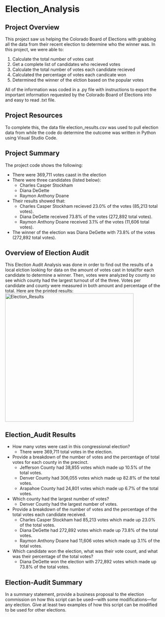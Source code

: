 # Election_Analysis

## Project Overview
This project saw us helping the Colorado Board of Elections with grabbing all the data from their recent election to determine who the winner was. 
In this project, we were able to:
1. Calculate the total number of votes cast
2. Get a complete list of candidates who recieved votes
3. Calculate the total number of votes each candidate recieved
4. Calculated the percentage of votes each candicate won
5. Determined the winner of the elction based on the popular votes

All of the information was coded in a .py file with instructions to export the important information requested by the Colorado Board of Elections into and easy to read .txt file.

## Project Resources
To complete this, the data file election_results.csv was used to pull election data from while the code do determine the outcome was written in Python using Visual Studio Code.

## Project Summary
The project code shows the following:
- There were 369,711 votes caast in the election
- There were three candidates (listed below):
    - Charles Casper Stockham
    - Diana DeGette
    - Raymon Anthony Doane
- Their results showed that:
    - Charles Casper Stockham recieved 23.0% of the votes (85,213 total votes).
    - Diana DeGette received 73.8% of the votes (272,892 total votes).
    - Raymon Anthony Doane received 3.1% of the votes (11,606 total votes).
- The winner of the election was Diana DeGette with 73.8% of the votes (272,892 total votes).

## Overview of Election Audit
This Election Audit Analysis was done in order to find out the results of a local elction looking for data on the amount of votes cast in total/for each candidate to determine a winner. Then, votes were analyzed by county so see which county had the largest turnout of of the three. Votes per candidate and county were measured in both amount and percentage of the total. Here are the printed results:
<img width="417" alt="Election_Results" src="https://user-images.githubusercontent.com/111014191/187780011-eb104c2e-81b6-459c-a920-2efc4e674db3.png">

## Election_Audit Results
- How many votes were cast in this congressional election?
    - There were 369,711 total votes in the election. 
- Provide a breakdown of the number of votes and the percentage of total votes for each county in the precinct.
    - Jefferson County had 38,855 votes which made up 10.5% of the total votes.
    - Denver County had 306,055 votes which made up 82.8% of the total votes.
    - Arapahoe County had 24,801 votes which made up 6.7% of the total votes.
- Which county had the largest number of votes?
    - Denver County had the largest number of votes.
- Provide a breakdown of the number of votes and the percentage of the total votes each candidate received.
    - Charles Casper Stockham had 85,213 votes which made up 23.0% of the total votes.
    - Diana DeGette had 272,892 votes which made up 73.8% of the total votes.
    - Raymon Anthony Doane had 11,606 votes which made up 3.1% of the total votes.
- Which candidate won the election, what was their vote count, and what was their percentage of the total votes?
    - Diana DeGette won the election with 272,892 votes which made up 73.8% of the total votes.
## Election-Audit Summary
In a summary statement, provide a business proposal to the election commission on how this script can be used—with some modifications—for any election. Give at least two examples of how this script can be modified to be used for other elections.
